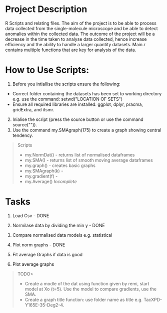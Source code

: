 # Project Description
R Scripts and relating files. The aim of the project is to be able to process data collected from the single-molecule microscope and be able to detect anomalies within the collected data. The outcome of the project will be a decrease in the time taken to analyse data collected, hence increase efficiency and the ability to handle a larger quantity datasets. Main.r contains multiple functions that are key for analysis of the data.

# How to Use Scripts:
1. Before you intiallise the scripts ensure the following:
- Correct folder containing the datasets has been set to working directory e.g. use the command: setwd("LOCATION OF SETS")
- Ensure all required libraries are installed: ggplot, dplyr, pracma, gridExtra, and itsmr.
2. Inialise the script (press the source button or use the command source("")).
3. Use the command my.SMAgraph(175) to create a graph showing central tendency.

>Scripts
>- my.NormDat() - returns list of normalised dataframes
>- my.SMA() - returns list of smooth moving average dataframes
>- my.graph() - creates basic graphs
>- my.SMAgraph(k) - 
>- my.gradient(f) - 
>- my.Average() *Incomplete*


# Tasks



1. Load Csv - DONE
2. Normilase data by dividing the min y - DONE

3. Compare normalised data models e.g. statistical 

4. Plot norm graphs - DONE

5. Fit average Graphs if data is good
6. Plot average graphs


>TODO< 
>- Create a modle of the dat using function given by remi, start model at Xo (t=5).
>  Use the model to compare gradients, use the SMA.
>- Create a graph title function: use folder name as title e.g.
>  TacXPD-Y165E-35-Deg2-4.
